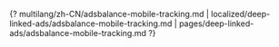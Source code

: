{? multilang/zh-CN/adsbalance-mobile-tracking.md | localized/deep-linked-ads/adsbalance-mobile-tracking.md | pages/deep-linked-ads/adsbalance-mobile-tracking.md ?}
